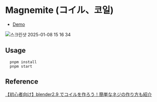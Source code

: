 # Magnemite (コイル、코일)

- [Demo](https://kaehehehe.github.io/magnemite/)


![스크린샷 2025-01-08 15 16 34](https://github.com/user-attachments/assets/a530e8c5-4d6d-4761-a487-461fb3f0e7f0)


## Usage

```
  pnpm install
  pnpm start
```

## Reference

[【初心者向け】blender2.9 でコイルを作ろう！簡単なネジの作り方も紹介](https://www.youtube.com/watch?v=yRUAZXJLXts&t=1295s)

